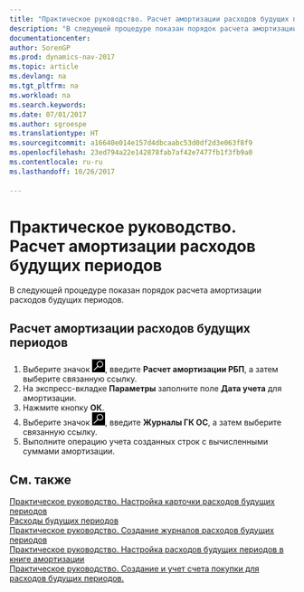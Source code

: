 ```yaml
---
title: "Практическое руководство. Расчет амортизации расходов будущих периодов"
description: "В следующей процедуре показан порядок расчета амортизации расходов будущих периодов."
documentationcenter: 
author: SorenGP
ms.prod: dynamics-nav-2017
ms.topic: article
ms.devlang: na
ms.tgt_pltfrm: na
ms.workload: na
ms.search.keywords: 
ms.date: 07/01/2017
ms.author: sgroespe
ms.translationtype: HT
ms.sourcegitcommit: a16640e014e157d4dbcaabc53d0df2d3e063f8f9
ms.openlocfilehash: 23ed794a22e142878fab7af42e7477fb1f3fb9a0
ms.contentlocale: ru-ru
ms.lasthandoff: 10/26/2017

---
```

# <a name="how-to-calculate-future-period-expenses-depreciation"></a>Практическое руководство. Расчет амортизации расходов будущих периодов
В следующей процедуре показан порядок расчета амортизации расходов будущих периодов.  

## <a name="to-calculate-future-period-expenses-depreciation"></a>Расчет амортизации расходов будущих периодов  

1.  Выберите значок ![Поиск страницы или отчета](../../media/ui-search/search_small.png "Значок поиска страницы или отчета"), введите **Расчет амортизации РБП**, а затем выберите связанную ссылку.  
2.  На экспресс-вкладке **Параметры** заполните поле **Дата учета** для амортизации.  
3.  Нажмите кнопку **ОК**.  
4.  Выберите значок ![Поиск страницы или отчета](../../media/ui-search/search_small.png "Значок поиска страницы или отчета"), введите **Журналы ГК ОС**, а затем выберите связанную ссылку.  
5.  Выполните операцию учета созданных строк с вычисленными суммами амортизации.  

## <a name="see-also"></a>См. также  
 [Практическое руководство. Настройка карточки расходов будущих периодов](how-to-set-up-a-future-expense-card.md)   
 [Расходы будущих периодов](future-expenses-deferrals-.md)   
 [Практическое руководство. Создание журналов расходов будущих периодов](how-to-create-future-expense-journals.md)   
 [Практическое руководство. Настройка расходов будущих периодов в книге амортизации](how-to-set-up-future-expenses-in-a-depreciation-book.md)   
 [Практическое руководство. Создание и учет счета покупки для расходов будущих периодов.](how-to-create-and-post-a-purchase-invoice-on-a-future-expense.md)

